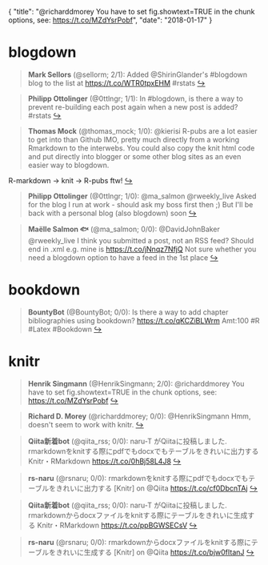 {
  "title": "@richarddmorey You have to set fig.showtext=TRUE in the chunk options, see: https://t.co/MZdYsrPobf",
  "date": "2018-01-17"
}

# blogdown

> **Mark Sellors** (@sellorm; 2/1): Added @ShirinGlander's #blogdown blog to the list at https://t.co/WTR0tpxEHM #rstats  [&#8618;](https://twitter.com/xieyihui/status/953430841111339008)

<!-- -->


> **Philipp Ottolinger** (@0ttlngr; 1/1): In #blogdown, is there a way to prevent re-building each post again when a new post is added? #rstats  [&#8618;](https://twitter.com/xieyihui/status/953276048300544000)

<!-- -->


> **Thomas Mock** (@thomas_mock; 1/0): @kierisi R-pubs are a lot easier to get into than Github IMO, pretty much directly from a working Rmarkdown to the interwebs. You could also copy the knit html code and put directly into blogger or some other blog sites as an even easier way to blogdown.
>
R-markdown -&gt; knit -&gt; R-pubs ftw!  [&#8618;](https://twitter.com/xieyihui/status/953393989826334722)

<!-- -->


> **Philipp Ottolinger** (@0ttlngr; 1/0): @ma_salmon @rweekly_live Asked for the blog I run at work - should ask my boss first then ;) But I'll be back with a personal blog (also blogdown) soon  [&#8618;](https://twitter.com/xieyihui/status/953306027151249408)

<!-- -->


> **Maëlle Salmon 🐟** (@ma_salmon; 0/0): @DavidJohnBaker @rweekly_live I think you submitted a post, not an RSS feed? Should end in .xml e.g. mine is https://t.co/jNnqz7NfjQ Not sure whether you need a blogdown option to have a feed in the 1st place  [&#8618;](https://twitter.com/xieyihui/status/953383100742098944)

<!-- -->


# bookdown

> **BountyBot** (@BountyBot; 0/0): Is there a way to add chapter bibliographies using bookdown? https://t.co/qKCZiBLWrm Amt:100 #R #Latex #Bookdown  [&#8618;](https://twitter.com/xieyihui/status/953446784440905729)

<!-- -->


# knitr

> **Henrik Singmann** (@HenrikSingmann; 2/0): @richarddmorey You have to set fig.showtext=TRUE in the chunk options, see: 
https://t.co/MZdYsrPobf  [&#8618;](https://twitter.com/xieyihui/status/953318953610285058)

<!-- -->


> **Richard D. Morey** (@richarddmorey; 0/0): @HenrikSingmann Hmm, doesn't seem to work with knitr.  [&#8618;](https://twitter.com/xieyihui/status/953315032246321152)

<!-- -->


> **Qiita新着bot** (@qiita_rss; 0/0): naru-T がQiitaに投稿しました.
rmarkdownをknitする際にpdfでもdocxでもテーブルをきれいに出力する
Knitr・RMarkdown
https://t.co/0hBj58L4J8  [&#8618;](https://twitter.com/xieyihui/status/953212746811686914)

<!-- -->


> **rs-naru** (@rsnaru; 0/0): rmarkdownをknitする際にpdfでもdocxでもテーブルをきれいに出力する [Knitr] on @Qiita https://t.co/cf0DbcnTAj  [&#8618;](https://twitter.com/xieyihui/status/953207518766940160)

<!-- -->


> **Qiita新着bot** (@qiita_rss; 0/0): naru-T がQiitaに投稿しました.
rmarkdownからdocxファイルをknitする際にテーブルをきれいに生成する
Knitr・RMarkdown
https://t.co/ppBGWSECsV  [&#8618;](https://twitter.com/xieyihui/status/953205200046575616)

<!-- -->


> **rs-naru** (@rsnaru; 0/0): rmarkdownからdocxファイルをknitする際にテーブルをきれいに生成する [Knitr] on @Qiita https://t.co/bjw0fItanJ  [&#8618;](https://twitter.com/xieyihui/status/953203131919122433)

<!-- -->


